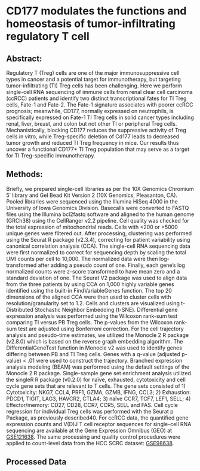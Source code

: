 # CD177 modulates the functions and homeostasis of tumor-infiltrating regulatory T cell

## Abstract: 

Regulatory T (Treg) cells are one of the major immunosuppressive cell types in cancer and a potential target for immunotherapy, 
but targeting tumor-infiltrating (TI) Treg cells has been challenging. Here we perform single-cell RNA sequencing of immune cells 
from renal clear cell carcinoma (ccRCC) patients and identify two distinct transcriptional fates for TI Treg cells, Fate-1 and Fate-2. 
The Fate-1 signature associates with poorer ccRCC prognosis; meanwhile, CD177, normally expressed on neutrophils, is specifically 
expressed on Fate-1 TI Treg cells in solid cancer types including renal, liver, breast, and colon but not other TI or peripheral Treg cells. 
Mechanistically, blocking CD177 reduces the suppressive activity of Treg cells in vitro, while Treg-specific deletion of Cd177 leads to 
decreased tumor growth and reduced TI Treg frequency in mice. Our results thus uncover a functional CD177+ TI Treg population that may serve as 
a target for TI Treg-specific immunotherapy.

## Methods: 

Briefly, we prepared single-cell libraries as per the 10X Genomics Chromium 5ʹ library and Gel Bead Kit Version 2 (10X Genomics, Pleasanton, CA). 
Pooled libraries were sequenced using the Illumina HiSeq 4000 in the University of Iowa Genomics Division. Basecalls were converted to FASTQ 
files using the Illumina bcl2fastq software and aligned to the human genome (GRCh38) using the CellRanger v2.2 pipeline. Cell quality 
was checked for the total expression of mitochondrial reads. Cells with <200 or >5000 unique genes were filtered out. After processing, 
clustering was performed using the Seurat R package (v2.3.4), correcting for patient variability using canonical correlation analysis (CCA). 
The single-cell RNA sequencing data were first normalized to correct for sequencing depth by scaling the total UMI counts per cell to 10,000. 
The normalized data were then log-transformed after adding a pseudo count of one. Finally, each gene’s log normalized counts were z-score transformed 
to have mean zero and a standard deviation of one. The Seurat V2 package was used to align data from the three patients by using CCA on 1,000 
highly variable genes identified using the built-in FindVariableGenes function. The top 20 dimensions of the aligned CCA were then used to 
cluster cells with resolution/granularity set to 1.2. Cells and clusters are visualized using t-Distributed Stochastic Neighbor Embedding (t-SNE). 
Differential gene expression analysis was performed using the Wilcoxon rank-sum test comparing TI versus PB Treg cells. 
The p-values from the Wilcoxon rank-sum test are adjusted using Bonferroni correction. For the cell trajectory analysis 
and pseudo-time estimates, we utilized the Monocle 2 R package (v2.8.0) which is based on the reverse graph embedding algorithm. 
The DifferentialGeneTest function in Monocle v2 was used to identify genes differing between PB and TI Treg cells. 
Genes with a q-value (adjusted p-value) < .01 were used to construct the trajectory. Branched expression analysis modeling (BEAM) 
was performed using the default settings of the Monocle 2 R package. Single-sample gene set enrichment analysis utilized the singleR R 
package (v0.2.0) for naïve, exhausted, cytotoxicity and cell cycle gene sets that are relevant to T cells. 
The gene sets consisted of 1) Cytotoxicity: NKG7, CCL4, PRF1, GZMA, GZMB, IFNG, CCL3;  2) Exhaustion: PDCD1, TIGIT,  LAG3,   HAVCR2, CTLA4; 
3) naïve CCR7, TCF7, LEF1, SELL; 4) Effector/memory: CD27, CD28, CCR7, CCR5, SELL and FAS. 
Cell cycle regression for individual Treg cells was performed with the Seurat p Package, as previously described40. 
For ccRCC data, the quantified gene expression counts and V(D)J T cell receptor sequences for single-cell RNA sequencing are available 
at the Gene Expression Omnibus (GEO) at [GSE121638](https://www.ncbi.nlm.nih.gov/geo/query/acc.cgi?acc=GSE121638). The same processing 
and quality control procedures were applied to count-level data from the HCC SCRC dataset: [GSE98638](https://www.ncbi.nlm.nih.gov/geo/query/acc.cgi?acc=GSE98638).

## Processed Data

